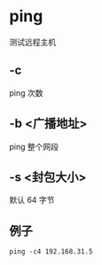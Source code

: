 # ping
测试远程主机

## -c
ping 次数

## -b <广播地址>
ping 整个网段

## -s <封包大小>
默认 64 字节

## 例子
```shell
ping -c4 192.168.31.5 
```
